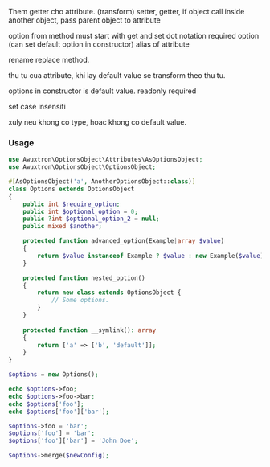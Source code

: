 Them getter cho attribute. (transform)
setter, getter, if object call inside another object, pass parent object to attribute

option from method must start with get and set
dot notation
required option (can set default option in constructor)
alias of attribute

rename replace method.

thu tu cua attribute, khi lay default value se transform theo thu tu.

options in constructor is default value.
readonly
required

set case insensiti

xuly neu khong co type, hoac khong co default value.

### Usage

```php
use Awuxtron\OptionsObject\Attributes\AsOptionsObject;
use Awuxtron\OptionsObject\OptionsObject;

#[AsOptionsObject('a', AnotherOptionsObject::class)]
class Options extends OptionsObject
{
    public int $require_option;
    public int $optional_option = 0;
    public ?int $optional_option_2 = null;
    public mixed $another;

    protected function advanced_option(Example|array $value)
    {
        return $value instanceof Example ? $value : new Example($value);
    }

    protected function nested_option()
    {
        return new class extends OptionsObject {
            // Some options.
        }
    }
    
    protected function __symlink(): array
    {
        return ['a' => ['b', 'default']];
    }
}
```

```php
$options = new Options();
```

```php
echo $options->foo;
echo $options->foo->bar;
echo $options['foo'];
echo $options['foo']['bar'];
```

```php
$options->foo = 'bar';
$options['foo'] = 'bar';
$options['foo']['bar'] = 'John Doe';
```

```php
$options->merge($newConfig);
```
